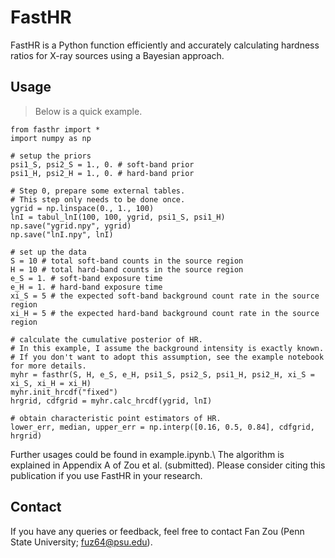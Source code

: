 FastHR
======

FastHR is a Python function efficiently and accurately calculating hardness ratios for X-ray sources using a Bayesian approach.

Usage
-----

> Below is a quick example.

	from fasthr import *
	import numpy as np
	
	# setup the priors
	psi1_S, psi2_S = 1., 0. # soft-band prior
	psi1_H, psi2_H = 1., 0. # hard-band prior
	
	# Step 0, prepare some external tables.
	# This step only needs to be done once.
	ygrid = np.linspace(0., 1., 100)
	lnI = tabul_lnI(100, 100, ygrid, psi1_S, psi1_H)
	np.save("ygrid.npy", ygrid)
	np.save("lnI.npy", lnI)
	
	# set up the data
	S = 10 # total soft-band counts in the source region
    H = 10 # total hard-band counts in the source region
    e_S = 1. # soft-band exposure time
    e_H = 1. # hard-band exposure time
    xi_S = 5 # the expected soft-band background count rate in the source region
    xi_H = 5 # the expected hard-band background count rate in the source region
    
    # calculate the cumulative posterior of HR.
    # In this example, I assume the background intensity is exactly known.
    # If you don't want to adopt this assumption, see the example notebook for more details.
    myhr = fasthr(S, H, e_S, e_H, psi1_S, psi2_S, psi1_H, psi2_H, xi_S = xi_S, xi_H = xi_H)
	myhr.init_hrcdf("fixed")
	hrgrid, cdfgrid = myhr.calc_hrcdf(ygrid, lnI)
	
	# obtain characteristic point estimators of HR.
	lower_err, median, upper_err = np.interp([0.16, 0.5, 0.84], cdfgrid, hrgrid)

Further usages could be found in example.ipynb.\\
The algorithm is explained in Appendix A of Zou et al. (submitted). Please consider citing this publication if you use FastHR in your research.

Contact
-------
If you have any queries or feedback, feel free to contact Fan Zou (Penn State University; fuz64@psu.edu).
    